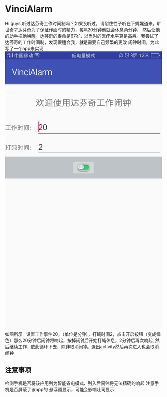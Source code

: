 # VinciAlarm
Hi guys,听过达芬奇工作时间制吗？如果没听过，请耐住性子听在下娓娓道来。旷世奇才达芬奇为了保证作画时的精力，每隔20分钟他就会休息两分钟，
然后让他的助手把他唤醒。达芬奇的寿命是67岁，以当时的医疗水平算是高寿。我尝试了达芬奇的工作时间制，发现很适合我，就是需要自己频繁的更改
闹钟时间，为此写了一个app来实现
![](https://raw.githubusercontent.com/dreamBigYoung/VinciAlarm/master/readmeimg/readme001.png) 
如图所示 
 设置工作事件20，（单位是分钟），打盹时间2，点击开启按钮（变成绿色）那么20分钟后闹钟将响起，按掉闹钟后开始打盹休息，2分钟后再次响起,
 然后继续工作...依此循环下去，除非取消闹钟。退出activity然后再次进入也会取消闹钟
## 注意事项
 检测手机是否将该应用列为智能省电模式，列入后闹钟将无法精确的响起
 注意手机是否屏蔽了该app的 悬浮窗显示，可能会影响吐司显示
